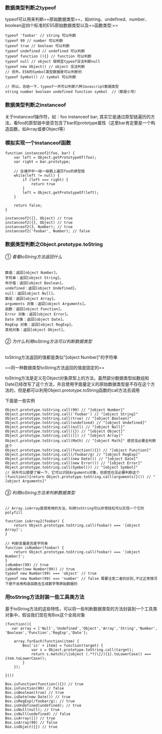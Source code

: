 ### 数据类型判断之typeof
typeof可以用来判断==原始数据类型==，如string、undefined、number、boolean这四个标准的ES5原始数据类型以及==函数类型:==

```
typeof 'foobar' // string 可以判断
typeof 99 // number 可以判断
typeof true // boolean 可以判断
typeof undefined // undefined 可以判断
typeof function (){} // function 可以判断
typeof null // object 很明显typeof没法判断null
typeof new Object() // object 没法判断
// 另外，ES6的Symbol类型数据是可以判断的
typeof Symbol() // symbol 可以判断

// 所以，总结一下，typeof一共可以判断六种Javascript数据类型
string number boolean undefined function symbol  //（都是小写）
```


### 数据类型判断之instanceof
关于instanceof操作符，如：foo instanceof bar; 其实它是通过原型链遍历的方法，看foo的原型链中是否包含了bar的prototype属性（这里bar肯定要是一个构造函数，如Array或者Object等）

### 模拟实现一个instanceof函数

```
function instanceof2(foo, bar) {
    var left = Object.getPrototypeOf(foo);
    var right = bar.prototype;
    
    // 在循环中一级一级朝上遍历foo的原型链
    while(left != null) {
        if (left === right) {
            return true
        }
        left = Object.getPrototypeOf(left);
    }
    
    return false;
}

instanceof2([], Object) // true
instanceof2({}, Object) // true
instanceof2(3, Number); // true
instanceof2('foobar', Number); // false
```

### 数据类型判断之Object.prototype.toString
###### ① 看看toString方法返回什么

```
数值：返回[object Number]。
字符串：返回[object String]。
布尔值：返回[object Boolean]。
undefined：返回[object Undefined]。
null：返回[object Null]。
数组：返回[object Array]。
arguments 对象：返回[object Arguments]。
函数：返回[object Function]。
Error 对象：返回[object Error]。
Date 对象：返回[object Date]。
RegExp 对象：返回[object RegExp]。
其他对象：返回[object Object]。
```

###### ② 为什么利用toString方法可以判断数据类型
toString方法返回的值都是类似"[object Number]"的字符串

==同一种数据类型toString方法返回的值是固定的==

toString方法是定义在Object对象原型上的方法，虽然部分数据类型如数组和Date已经改写了这个方法，并且使用字面量定义的原始数据类型是不存在这个方法的，但是都可以利用Object.prototype.toString函数的call方法去调用

下面是一些实例

```
Object.prototype.toString.call(99) // "[object Number]"
Object.prototype.toString.call('foobar') // "[object String]"
Object.prototype.toString.call(true) // "[object Boolean]"
Object.prototype.toString.call(undefined) // "[object Undefined]"
Object.prototype.toString.call(null) // "[object Null]"
Object.prototype.toString.call({}) // "[object Object]"
Object.prototype.toString.call([]) // "[object Array]"
Object.prototype.toString.call(Math) // "[object Math]" 感觉没必要去判断这个
Object.prototype.toString.call(function(){}) // "[object Function]"
Object.prototype.toString.call(/foobar/g) // "[object RegExp]"
Object.prototype.toString.call(new Date()) // "[object Date]"
Object.prototype.toString.call(new Error()) // "[object Error]"
Object.prototype.toString.call(Symbol()) // "[object Symbol]"
// 另外可以顺便了解一下，它可以识别Arguments对象，但感觉也没必要判断这个
(function(){return Object.prototype.toString.call(arguments)}()) // "[object Arguments]"
```

###### ③ 利用toString方法来判断数据类型

```
// Array.isArray是很常用的方法，利用toString可以非常轻松可以实现一个它的polyfill

function isArray2(foobar) {
    return Object.prototype.toString.call(foobar) === '[object Array]';
}

// 判断变量是否是字符串
function isNumber(foobar) {
    return Object.prototype.toString.call(foobar) === '[object Number]';
}
isNumber(99) // true
isNumber(new Number(99)) // true
typeof new Number(99) === 'object' // true
typeof new Number(99) === 'number' // false 需要注意二者的区别,不过正常情况下是不会用构造函数去生成数字等原始数据的

```


### 用toString方法封装一些工具类方法
基于toString方法的这些特性，可以将一些判断数据类型的方法封装到一个工具类对象中，假设我们现在有Box这个全局对象

```
(function(){
   var array = ['Null','Undefined','Object','Array','String','Number', 'Boolean','Function','RegExp','Date']; 

    array.forEach(function(item) {
        Box['is' + item] = function(target) {
            var s = Object.prototype.toString.call(target);
            return s.match(/\[object (.*?)\]/)[1].toLowerCase() === item.toLowerCase();
        }
    });
 
}())

Box.isFunction(function(){}) // true
Box.isFunction(99) // false
Box.isBoolean(true) // true
Box.isDate(new Date()) // true
Box.isRegExp(/foobar/g); // true
Box.isUndefined(undefined); // true
Box.isNull(null); // true
Box.isNull(undefined) // false
Box.isArray([]) // true
Box.isArray(99) // false
Box.isObject({}) // true
```


